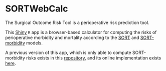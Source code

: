 # SORTWebCalc

The Surgical Outcome Risk Tool is a perioperative risk prediction tool.

This [Shiny](http://shiny.rstudio.com) `R` app is a browser-based calculator for computing the risks of perioperative morbidity and mortality according to the [SORT](http://dx.doi.org/10.1002/bjs.9638) and [SORT-morbidity](https://doi.org/10.1093/bja/aex117) models.

A previous version of this app, which is only able to compute SORT-morbidity risks exists in this [repository](https://github.com/dannyjnwong/SORTMorbidityWebCalc), and its online implementation exists [here](https://dannyjnwong.shinyapps.io/SORTMorbidityWebCalc).
